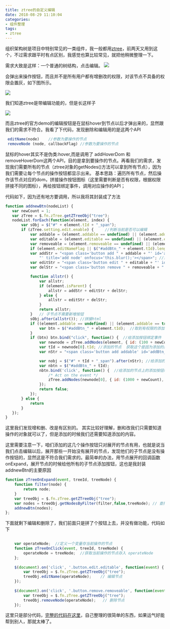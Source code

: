 ```yaml
---
title: ztree的自定义编辑
date: 2018-08-29 11:10:04
categories:
- 组件整理
tags:
- ztree
---
```

组织架构树是项目中特别常见的一类组件，我一般都用[ztree](http://www.ztree.me/)，前两天又用到这个，不过需求跟平时有点区别，我感觉也算比较常见，就把他稍微整理一下。

需求大致是这样：一个普通的树结构，点击编辑。
![](http://res.troubledot.cn/edit.png)

会弹出来操作按钮，而且并不是所有用户都有增删改的权限，对该节点不具备的权限会置灰，如下图所示。

![](http://res.troubledot.cn/WX20180830-122042@2x.png)

我们知道ztree是带编辑功能的，但是长这样子

![](http://res.troubledot.cn/ztree.png)

而且ztree的官方demo的编辑按钮是在鼠标hover到节点以后才弹出来的，显然跟我们的需求不符合。我看了下代码，发现删除和编辑用的是这两个API

```javascript 
 editName(node)    //参数为要操作的节点
 removeNode (node, callbackFlag) //参数为要操作的节点 
```

鼠标的hover其实不是伪类:hover,而是调用了 addHoverDom 和 removeHoverDom这两个API，目的是拿到要操作的节点。再看我们的需求，发现我们需要所有的节点（ztree对象的getNodes()方法可以拿到所有节点），因为我们需要让每个节点的操作按钮都显示出来。
基本思路：遍历所有节点，然后操作该节点对应的dom，拼接操作按钮图标（这里需要判断是否有权限，根据权限拼接不同的图标），再给按钮绑定事件，调用对应操作的API；

 代码如下，因为还有地方要调用，所以我将其封装成了方法
 
 ```javascript
 function addnewBtn(nodeList) {
    var newCount = 1;
    var zTree = $.fn.zTree.getZTreeObj("tree");
    nodeList.forEach(function(element, index) {
        var sObj = $("#" + element.tId + "_span");
        if (zTree.setting.edit.enable) {     //判断当前是否可以编辑
            var addable = (element.addable == undefined) || (element.addable == true) ? "addable" : ""; //新增权限 权限增加了一个able的标记，根据class取不同图片，下面绑定事件也是绑在该class上 下同
            var editable = (element.editable == undefined) || (element.editable == true) ? "editable" : "";   //编辑权限
            var removeable = (element.removeable == undefined) || (element.removeable == true) ? "removeable" : "";  //删除权限
            if (element.editNameFlag || $("#addBtn_" + element.tId).length > 0 || $("#remove_" + element.tId).length > 0 || $("#edit_" + element.tId).length > 0) return;  //有按钮就不再加了
            var addStr = "<span class='button add " + addable + "' id='addBtn_" + element.tId +
                "' title='add node' onfocus='this.blur();'></span>"; //添加按钮
            var editStr = "<span class='button edit " + editable + "' id='edit_" + element.tId +"' title='rename' onfocus='this.blur();'></span>"; //编辑按钮
            var delStr = "<span class='button remove " + removeable + "' id='remove_" + element.tId + "' title='remove' onfocus='this.blur();'></span>"; //删除按钮

            function allstr() {
                var allstr;
                if (element.isParent) {
                    allstr = addStr + editStr + delStr;
                } else {
                    allstr = editStr + delStr;
                }
                return allstr;
            }   // 子节点不需要新增按钮
            sObj.after(allstr()); //拼接html
            if ((element.addable == undefined) || (element.addable == true)) {
                var btn = $("#addBtn_" + element.tId);  //取到有权限的添加按钮
            }
            if (btn) btn.bind("click", function() {  //给添加按钮绑定事件
                var newnode = zTree.addNodes(element, { id: (100 + newCount), pId: element.id, name: "new node" + (newCount++), isParent: true }, true); //新增文件夹（默认新增的是文件 需求有点怪😂）
                var tId = newnode[0].tId; //添加的节点  获取这个是因为添加的是文件夹 所以他还能继续添加
                var nStr = "<span class='button add addable' id='addBtn_" + tId + "' title='add node' onfocus='this.blur();'></span><span class='button edit editable' id='edit_" + tId + "' title='rename' onfocus='this.blur();'></span><span class='button remove removeable' id='remove_" + tId + "' title='remove' onfocus='this.blur();'></span>"; 

                var nobj = $("#" + tId + "_span").after(nStr); //给添加的节点后面加操作按钮
                var nbtn = $("#addBtn_" + tId);
                nbtn.bind('click', function() {  //给添加的节点上的添加按钮绑定事件
                    /* Act on the event */
                    zTree.addNodes(newnode[0], { id: (1000 + newCount), pId: newnode[0].id, name: "new node" + (newCount++), isParent: true }, true);
                });
                return false;
            });
        } else {
            return
        }
    });
}

 ```
这里我们发现增和删、改是有区别的。 其实比较好理解，删和改我们只需要知道操作的对象就可以了，但是添加的时候我们还需要知道添加的内容。  

这里需要注意一下，咱们添加的这几个操作按钮只对展开的节点有用，也就是说当我们点击编辑以后，展开那些一开始没有展开的节点，发现他们的子节点是没有操作按钮的，显然这是不符合我们需求的。最简单的办法，用节点展开的回调函数onExpand，展开节点的时候给他所有的子节点添加按钮，这也是我封装addnewBtn的主要原因

```javascript
function zTreeOnExpand(event, treeId, treeNode) {
    function filter(node) {
        return node;
    }
    var treeObj = $.fn.zTree.getZTreeObj("tree");
    var nodes = treeObj.getNodesByFilter(filter,false,treeNode); // 查找子节点集合
    addnewBtn(nodes);
};
```
下面就剩下编辑和删除了，我们前面只是拼了个按钮上去，并没有做功能，代码如下

```javascript
	
    var operateNode;  //定义一个变量存当前操作的节点
    function zTreeOnClick(event, treeId, treeNode) {
        operateNode = treeNode;  //获取当前操作的节点存入 operateNode
    };
    
    $(document).on('click', '.button.edit.editable', function(event) {  //事件绑定到editable 上是为了区分权限 下同
        var treeObj = $.fn.zTree.getZTreeObj("tree");
        treeObj.editName(operateNode);    // 编辑节点
    });
   
    $(document).on('click', '.button.remove.removeable', function(event) {
        var treeObj = $.fn.zTree.getZTreeObj("tree");
        treeObj.removeNode(operateNode);   // 删除节点
    });
```

这里只是部分代码，[完整的代码在这里](https://github.com/Troubledot/Common-components)，自己整理的很简单的东西，如果运气好能帮到别人，那就太棒了。

 

